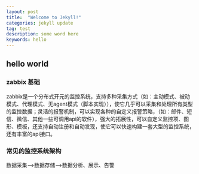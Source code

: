 ```yaml
---
layout: post
title:  "Welcome to Jekyll!"
categories: jekyll update
tag: test
description: some word here
keywords: hello
---
```


## hello world

### zabbix 基础
zabbix是一个分布式开元的监控系统，支持多种采集方式（如：主动模式、被动模式、代理模式、无agent模式（脚本实现）），使它几乎可以采集和处理所有类型的监控数据；灵活的报警机制，可以实现各种的自定义报警策略，（如：邮件、短信、微信、其他一些可调用api的软件），强大的拓展性，可以自定义监控项、图形、模板，还支持自动注册和自动发现，使它可以快速构建一套大型的监控系统，还有丰富的api接口。

### 常见的监控系统架构

数据采集-->数据存储-->数据分析、展示、告警
